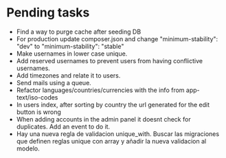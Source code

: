 # Pending tasks

- Find a way to purge cache after seeding DB
- For production update composer.json and change "minimum-stability": "dev" to "minimum-stability": "stable"
- Make usernames in lower case unique.
- Add reserved usernames to prevent users from having conflictive usernames.
- Add timezones and relate it to users.
- Send mails using a queue.
- Refactor languages/countries/currencies with the info from app-text/iso-codes
- In users index, after sorting by country the url generated for the edit button is wrong
- When adding accounts in the admin panel it doesnt check for duplicates. Add an event to do it.
- Hay una nueva regla de validacion unique_with. Buscar las migraciones que definen reglas unique con array y añadir la nueva validacion al modelo.
